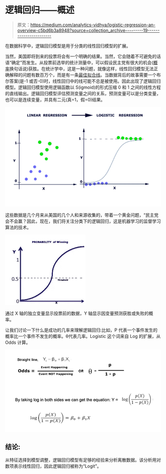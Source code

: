 # 逻辑回归——概述

> 原文：<https://medium.com/analytics-vidhya/logistic-regression-an-overview-c5bd6b3a8948?source=collection_archive---------19----------------------->

在数据科学中，逻辑回归模型是用于分类的线性回归模型的扩展。

当然，美国即将到来的投票将会有一个明确的结果。当然，它会随着不可避免的话语“确定”而发生。从投票前选举的统计测量中，可以假设民主党有很大的机会([概率](https://sarmita-majumdar.medium.com/probability-the-measure-of-the-likelihood-c244f14596a8)换句话说)获胜。在统计学中，这是一种问题，就像这样，线性回归模型无法正确解释的问题有数百万个，而是有一条[最佳拟合线](https://sarmita-majumdar.medium.com/probability-the-measure-of-the-likelihood-c244f14596a8)。当数据背后的故事需要一个布尔答案(是-1 或否-0)时，线性回归中的线可能不总是被使用。因此出现了逻辑回归模型。逻辑回归模型使用逻辑函数以 S(igmoid)的形式压缩 0 和 1 之间的线性方程的直线输出。逻辑回归模型评估预测变量之间的关系，预测变量可以是分类变量，也可以是连续变量，并具有二元(真=1，假=0)结果。

![](img/eb987c5126b220d6070de1d568f6da51.png)

这些数据是几个月来从美国的几个人和来源收集的，带着一个黄金问题，“民主党会不会赢？因此，现在，我们将关注分类下的逻辑回归，这是机器学习的监督学习算法的技术。

![](img/3257fa34f8ec9b8f6891ed99c94a5327.png)

通过 X 轴的独立变量显示投票前的数据，Y 轴显示因变量预测获胜或失败的概率。

让我们讨论一下什么是成功的几率来理解逻辑回归:比如，P 代表一个事件发生的概率比一个事件不发生的概率。θ代表几率。Logistic 这个词来自 Log 的扩展，从 Odds 计算。

![](img/c610fb29144948cc32f9cc112833fc0a.png)

## 结论:

从特征选择到模型调整，逻辑回归模型有足够的经验来分析离散数据。该分析用对数项表示线性回归，因此逻辑回归被称为“Logit”。